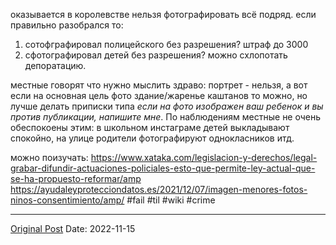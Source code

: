 оказывается в королевстве нельзя фотографировать всё подряд. если правильно разобрался то:
1. сотофграфировал полицейского без разрешения? штраф до 3000
2. сфотографировал детей без разрешения? можно схлопотать депоратацию. 

местные говорят что нужно мыслить здраво: портрет - нельзя, а вот если на основная цель фото здание/жаренье каштанов то можно, но лучше делать приписки типа  *если на фото изображен ваш ребенок и вы против публикации, напишите мне*. По наблюдениям местные не очень обеспокоены этим: в школьном инстаграме детей выкладывают спокойно, на улице родители фотографируют однокласников итд. 

можно поизучать:
https://www.xataka.com/legislacion-y-derechos/legal-grabar-difundir-actuaciones-policiales-esto-que-permite-ley-actual-que-se-ha-propuesto-reformar/amp
https://ayudaleyprotecciondatos.es/2021/12/07/imagen-menores-fotos-ninos-consentimiento/amp/ #fail #til #wiki #crime

---
[Original Post](https://t.me/lev2tarragona/594)
Date: 2022-11-15
